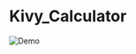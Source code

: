 # Kivy_Calculator

![Demo](https://user-images.githubusercontent.com/84848431/195752879-a496c0e6-d425-4c97-bc9c-d07c6cd80275.gif)
